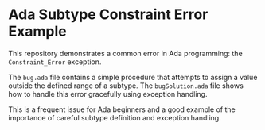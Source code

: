 # Ada Subtype Constraint Error Example

This repository demonstrates a common error in Ada programming: the `Constraint_Error` exception.

The `bug.ada` file contains a simple procedure that attempts to assign a value outside the defined range of a subtype.  The `bugSolution.ada` file shows how to handle this error gracefully using exception handling.

This is a frequent issue for Ada beginners and a good example of the importance of careful subtype definition and exception handling.